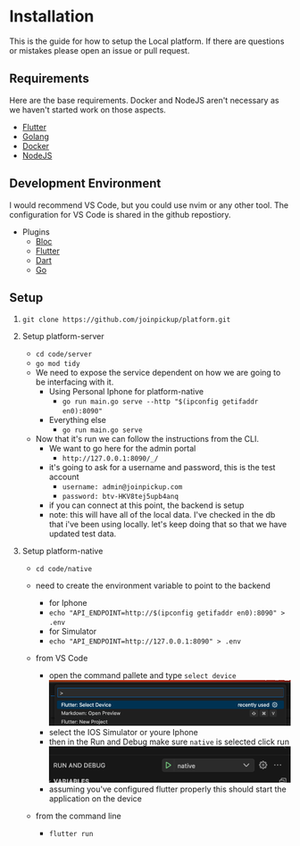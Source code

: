 # Installation

This is the guide for how to setup the Local platform. If there are questions or mistakes please open an issue or pull request.

## Requirements

Here are the base requirements. Docker and NodeJS aren't necessary as we haven't started work on those aspects.

- [Flutter](https://docs.flutter.dev/get-started/install/macos)
- [Golang](https://go.dev/doc/install)
- [Docker](https://docs.docker.com/engine/install/)
- [NodeJS](https://nodejs.org/en/download)

## Development Environment

I would recommend VS Code, but you could use nvim or any other tool. The configuration for VS Code is shared in the github repostiory.

- Plugins
  - [Bloc](https://marketplace.visualstudio.com/items?itemName=FelixAngelov.bloc)
  - [Flutter](https://marketplace.visualstudio.com/items?itemName=Dart-Code.flutter)
  - [Dart](https://marketplace.visualstudio.com/items?itemName=Dart-Code.dart-code)
  - [Go](https://marketplace.visualstudio.com/items?itemName=golang.Go)

## Setup

1.  `git clone https://github.com/joinpickup/platform.git`
2.  Setup platform-server

    - `cd code/server`
    - `go mod tidy`
    - We need to expose the service dependent on how we are going to be interfacing with it.
      - Using Personal Iphone for platform-native
        - `go run main.go serve --http "$(ipconfig getifaddr en0):8090"`
      - Everything else
        - `go run main.go serve`
    - Now that it's run we can follow the instructions from the CLI.
      - We want to go here for the admin portal
        - `http://127.0.0.1:8090/_/`
      - it's going to ask for a username and password, this is the test account
        - `username: admin@joinpickup.com`
        - `password: btv-HKV8tej5upb4anq`
      - if you can connect at this point, the backend is setup
      - note: this will have all of the local data. I've checked in the db that i've been using locally. let's keep doing that so that we have updated test data.

3.  Setup platform-native

    - `cd code/native`
    - need to create the environment variable to point to the backend
      - for Iphone
      - `echo "API_ENDPOINT=http://$(ipconfig getifaddr en0):8090" > .env`
      - for Simulator
      - `echo "API_ENDPOINT=http://127.0.0.1:8090" > .env`
    - from VS Code

      - open the command pallete and type `select device`
        <img src="../assets/select-device.png">
      - select the IOS Simulator or youre Iphone
      - then in the Run and Debug make sure `native` is selected click run
        <img src="../assets/run-native.png">
      - assuming you've configured flutter properly this should start the application on the device

    - from the command line
      - `flutter run`
